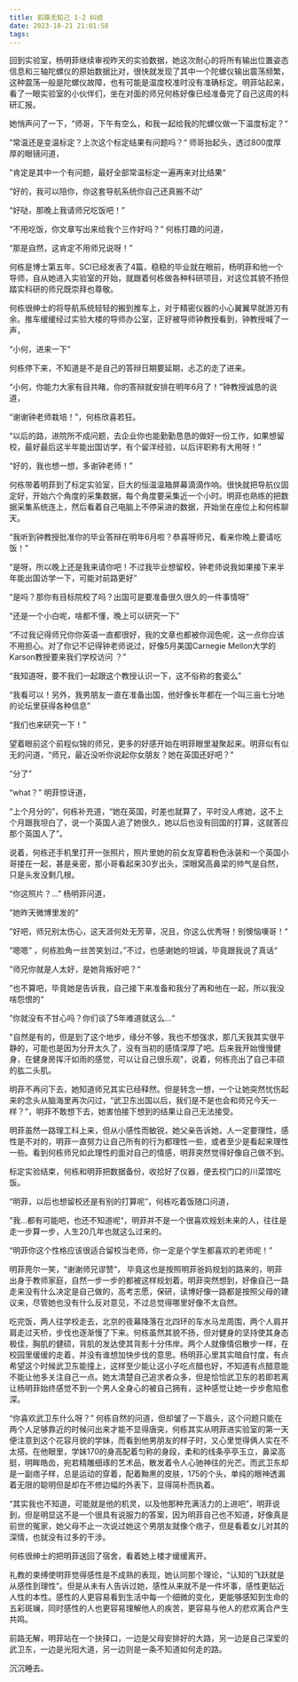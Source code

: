 ```yaml
---
title: 前路无知己 1-2 纠结
date: 2023-10-21 21:01:58
tags:
---
```

回到实验室，杨明菲继续审视昨天的实验数据，她这次耐心的将所有输出位置姿态信息和三轴陀螺仪的原始数据比对，很快就发现了其中一个陀螺仪输出震荡频繁，这种震荡一般是陀螺仪故障，也有可能是温度校准时没有准确标定。明菲站起来，看了一眼实验室的小伙伴们，坐在对面的师兄何栋好像已经准备完了自己这周的科研汇报。

她悄声问了一下，“师哥，下午有空么，和我一起给我的陀螺仪做一下温度标定？“ 

”常温还是变温标定？上次这个标定结果有问题吗？“ 师哥抬起头，透过800度厚厚的眼镜问道，

”肯定是其中一个有问题，最好全部常温标定一遍再来对比结果“

”好的，我可以陪你，你这套导航系统你自己还真搬不动”

“好哒，那晚上我请师兄吃饭吧！”

“不用吃饭，你文章写出来给我个三作好吗？” 何栋打趣的问道，

“那是自然，这肯定不用师兄说呀！”

何栋是博士第五年，SCI已经发表了4篇，稳稳的毕业就在眼前，杨明菲和他一个导师，自从她进入实验室的开始，就跟着何栋做各种科研项目，对这位其貌不扬但踏实科研的师兄既崇拜也尊敬。

何栋很绅士的将导航系统轻轻的搬到推车上，对于精密仪器的小心翼翼早就游刃有余。推车缓缓经过实验大楼的导师办公室，正好被导师钟教授看到，钟教授喊了一声，

“小何，进来一下”

何栋停下来，不知道是不是自己的答辩日期要延期，忐忑的走了进来。

“小何，你能力大家有目共睹，你的答辩就安排在明年6月了！”钟教授诚恳的说道，

“谢谢钟老师栽培！”，何栋欣喜若狂。

“以后的路，进院所不成问题，去企业你也能勤勤恳恳的做好一份工作，如果想留校，最好最后这半年能出国访学，有个留洋经验，以后评职称有大用呀！”

“好的，我也想一想，多谢钟老师！”

何栋带着明菲到了标定实验室，巨大的恒温温箱屏幕滴滴作响。很快就把导航仪固定好，开始六个角度的采集数据，每个角度要采集近一个小时。明菲也熟练的把数据采集系统连上，然后看着自己电脑上不停采进的数据，开始坐在座位上和何栋聊天。

“我听到钟教授批准你的毕业答辩在明年6月啦？恭喜呀师兄，看来你晚上要请吃饭！”

“是呀，所以晚上还是我来请你吧！不过我毕业想留校，钟老师说我如果接下来半年能出国访学一下，可能对前路更好”

“是吗？那你有目标院校了吗？出国可是要准备很久很久的一件事情呀”

“还是一个小白呢，啥都不懂，晚上可以研究一下”

“不过我记得师兄你你英语一直都很好，我的文章也都被你润色呢，这一点你应该不用担心。对了你记不记得钟老师说过，好像5月美国Carnegie Mellon大学的Karson教授要来我们学校访问 ？”

“我知道呀，要不我们一起跟这个教授认识一下，这不俗称的套瓷么”

“我看可以！另外，我男朋友一直在准备出国，他好像长年都在一个叫三亩七分地的论坛里获得各种信息”

“我们也来研究一下！”

望着眼前这个前程似锦的师兄，更多的好感开始在明菲眼里凝聚起来。明菲似有似无的问道，“师兄，最近没听你说起你女朋友？她在英国还好吧？”

“分了”

“what？” 明菲惊讶道，

“上个月分的”，何栋补充道，“她在英国，时差也就算了，平时没人疼她，这不上个月跟我坦白了，说一个英国人追了她很久，她以后也没有回国的打算，这就答应那个英国人了”。

说着，何栋还手机里打开一张照片，照片里她的前女友穿着粉色泳装和一个英国小哥搂在一起，甚是亲密，那小哥看起来30岁出头，深眼窝高鼻梁的帅气是自然，只是头发没剩几根。

“你这照片？...” 杨明菲问道，

”她昨天微博里发的“

”好吧，师兄别太伤心，这天涯何处无芳草，况且，你这么优秀呀！别懊恼噢哥！“

”嗯嗯“ ，何栋脸角一丝苦笑划过，”不过，也感谢她的坦诚，毕竟跟我说了真话“

”师兄你就是人太好，是她背叛好吧？“

”也不算吧，毕竟她是告诉我，自己接下来准备和我分了再和他在一起，所以我没啥怨恨的“

”你就没有不甘心吗？你们谈了5年难道就这么...“

"自然是有的，但是到了这个地步，缘分不够，我也不想强求，那几天我其实很平静的，可能也是因为分开太久了，没有当初的感情深厚了吧。后来我开始慢慢健身，在健身房挥汗如雨的感觉，可以让自己很乐观"，说着，何栋亮出了自己丰硕的肱二头肌。

明菲不再问下去，她知道师兄其实已经释然。但是转念一想，一个让她突然忧伤起来的念头从脑海里再次闪过，“武卫东出国以后，我们是不是也会和师兄今天一样？”，明菲不敢想下去，她害怕接下想到的结果让自己无法接受。

明菲虽然一路理工科上来，但从小感性而敏锐，她父亲告诉她，人一定要理性，感性是不对的，明菲一直努力让自己所有的行为都理性一些，或者至少是看起来理性一些。看到何栋师兄如此理性的面对自己的情感，明菲突然觉得好像自己做不到。

标定实验结束，何栋和明菲把数据备份，收拾好了仪器，便去校门口的川菜馆吃饭。

“明菲，以后也想留校还是有别的打算呢”，何栋吃着饭随口问道，

”我...都有可能吧，也还不知道呢“，明菲并不是一个很喜欢规划未来的人，往往是走一步算一步，人生20几年也就这么过来的。

“明菲你这个性格应该很适合留校当老师，你一定是个学生都喜欢的老师呢！”

明菲莞尔一笑，“谢谢师兄谬赞”， 毕竟这也是按照明菲爸妈规划的路来的，明菲出身于教师家庭，自然一步一步的都被这样规划着。明菲突然想到，好像自己一路走来没有什么决定是自己做的，高考志愿，保研，读博好像一路都是按照父母的建议来，尽管她也没有什么反对意见，不过总觉得哪里好像不太自然。

吃完饭，两人往学校走去，北京的夜幕降落在北四环的车水马龙周围，两个人肩并肩走过天桥，步伐也逐渐慢了下来。何栋虽然其貌不扬，但对健身的坚持使其身态极佳，胸肌的健硕，背肌的发达使其背影十分伟岸。两个人就像情侣散步一样，在校园里缓缓的走着，并没有谁想加快步伐的意思。杨明菲心里其实暗自忖度，有点希望这个时候武卫东能撞上，这样至少能让这小子吃点醋也好，不知道有点醋意能不能让他多关注自己一点。她太清楚自己追求者众多，但是恰恰武卫东的若即若离让杨明菲始终感觉不到一个男人全身心的被自己拥有，这种感觉让她一步步愈陷愈深。

“你喜欢武卫东什么呀？” 何栋自然的问道，但却皱了一下眉头，这个问题只能在两个人足够靠近的时候问出来才能不显得唐突，何栋其实从明菲进实验室的第一天便注意到这个花容月貌的学妹，而看到他男朋友的样子时，又心里觉得俩人实在不太搭。在他眼里，学妹170的身高配着匀称的身段，柔和的线条亭亭玉立，鼻梁高挺，明眸皓齿，宛若精雕细琢的艺术品，散发着令人心驰神往的光芒。而武卫东却是一副痞子样，总是运动的穿着，配着黝黑的皮肤，175的个头，单纯的眼神透漏着无限的聪明但是却在不修边幅的外表下，显得简朴而执着。

“其实我也不知道，可能就是他的机灵，以及他那种充满活力的上进吧”，明菲说到，但是明显这不是一个很具有说服力的答案，因为明菲自己也不知道，好像真是前世的冤家，她父母不止一次说过她这个男朋友就像个痞子，但是看着女儿对其的深情，也就没有过多的干涉。

何栋很绅士的把明菲送回了宿舍，看着她上楼才缓缓离开。

礼教的束缚使明菲觉得感性是不成熟的表现，她认同那个理论，“认知的飞跃就是从感性到理性”。但是从未有人告诉过她，感性从来就不是一件坏事，感性更贴近人性的本性。感性的人更容易看到生活中每一个细微的变化，更能够感知到生命的五彩斑斓，同时感性的人也更容易理解他人的疾苦，更容易与他人的悲欢离合产生共鸣。

前路无解，明菲站在一个抉择口，一边是父母安排好的大路，另一边是自己深爱的武卫东，一边是光阳大道，另一边则是一条不知道如何走的路。

沉沉睡去。
